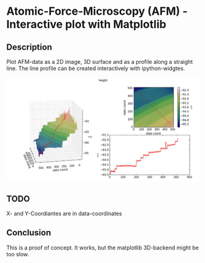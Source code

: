 # Atomic-Force-Microscopy (AFM) - Interactive plot  with Matplotlib

## Description
Plot AFM-data as a 2D image, 3D surface and as a profile along a straight line. The line profile can be created interactively with ipython-widgtes.

![example](./AFM.jpg)

## TODO

X- and Y-Coordiantes are in data-coordinates 

## Conclusion
This is a proof of concept. It works, but the matplotlib 3D-backend might be too slow.


